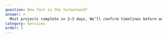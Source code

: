 ```yaml
---
question: How fast is the turnaround?
answer: >
  Most projects complete in 2–3 days. We’ll confirm timelines before we begin.
category: Services
order: 1
---
```


